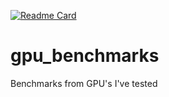 [![Readme Card](https://github-readme-stats.vercel.app/api/pin/?username=cyclone-github&repo=gpu_benchmarks&theme=gruvbox)](https://github.com/cyclone-github/)

# gpu_benchmarks
Benchmarks from GPU's I've tested
